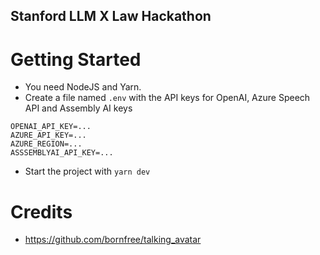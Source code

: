 Stanford LLM X Law Hackathon
----

# Getting Started

- You need NodeJS and Yarn.
- Create a file named `.env` with the API keys for OpenAI, Azure Speech API and Assembly AI keys

```
OPENAI_API_KEY=...
AZURE_API_KEY=...
AZURE_REGION=...
ASSSEMBLYAI_API_KEY=...
```

- Start the project with `yarn dev`

# Credits

- https://github.com/bornfree/talking_avatar